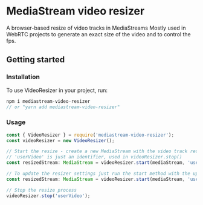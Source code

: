 # MediaStream video resizer

A browser-based resize of video tracks in MediaStreams
Mostly used in WebRTC projects to generate an exact size of the video and to control the fps.

## Getting started
### Installation
To use VideoResizer in your project, run:
```javascript
npm i mediastream-video-resizer
// or "yarn add mediastream-video-resizer"
```

### Usage
```javascript
const { VideoResizer } = require('mediastream-video-resizer');
const videoResizer = new VideoResizer();

// Start the resize - create a new MediaStream with the video track resized to 400x300px with 15fps
// 'userVideo' is just an identifier, used in videoResizer.stop()
const resizedStream: MediaStream = videoResizer.start(mediaStream, 'userVideo', 400, 300, 15);

// To update the resizer settings just run the start method with the updated parameters, no need to stop it
const resizedStream: MediaStream = videoResizer.start(mediaStream, 'userVideo', 800, 600, 10);

// Stop the resize process
videoResizer.stop('userVideo');
```